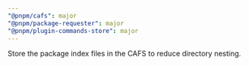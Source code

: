 ```yaml
---
"@pnpm/cafs": major
"@pnpm/package-requester": major
"@pnpm/plugin-commands-store": major
---
```


Store the package index files in the CAFS to reduce directory nesting.
